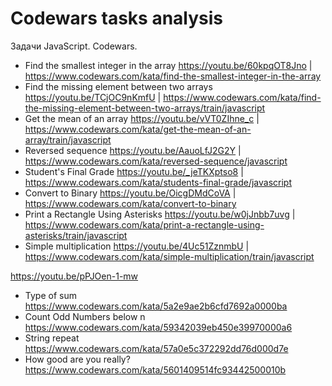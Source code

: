 # Codewars tasks analysis

Задачи JavaScript. Codewars.

* Find the smallest integer in the array https://youtu.be/60kpqOT8Jno | https://www.codewars.com/kata/find-the-smallest-integer-in-the-array
* Find the missing element between two arrays https://youtu.be/TCjOC9nKmfU | https://www.codewars.com/kata/find-the-missing-element-between-two-arrays/train/javascript
* Get the mean of an array https://youtu.be/vVT0ZIhne_c | https://www.codewars.com/kata/get-the-mean-of-an-array/train/javascript
* Reversed sequence https://youtu.be/AauoLfJ2G2Y | https://www.codewars.com/kata/reversed-sequence/javascript
* Student's Final Grade https://youtu.be/_jeTKXptso8 | https://www.codewars.com/kata/students-final-grade/javascript
* Convert to Binary https://youtu.be/OicgDMdCoVA | https://www.codewars.com/kata/convert-to-binary
* Print a Rectangle Using Asterisks https://youtu.be/w0jJnbb7uvg | https://www.codewars.com/kata/print-a-rectangle-using-asterisks/train/javascript
* Simple multiplication https://youtu.be/4Uc51ZznmbU | https://www.codewars.com/kata/simple-multiplication/train/javascript

https://youtu.be/pPJOen-1-mw
* Type of sum https://www.codewars.com/kata/5a2e9ae2b6cfd7692a0000ba
* Count Odd Numbers below n https://www.codewars.com/kata/59342039eb450e39970000a6
* String repeat https://www.codewars.com/kata/57a0e5c372292dd76d000d7e
* How good are you really? https://www.codewars.com/kata/5601409514fc93442500010b

